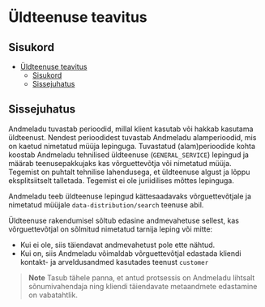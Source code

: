 # Üldteenuse teavitus

## Sisukord

- [Üldteenuse teavitus](#üldteenuse-teavitus)
  - [Sisukord](#sisukord)
  - [Sissejuhatus](#sissejuhatus)

## Sissejuhatus

Andmeladu tuvastab perioodid, millal klient kasutab või hakkab kasutama üldteenust. Nendest perioodidest tuvastab Andmeladu alamperioodid, mis on kaetud nimetatud müüja lepinguga. Tuvastatud (alam)perioodide kohta koostab Andmeladu tehnilised üldteenuse (`GENERAL_SERVICE`) lepingud ja määrab teenusepakkujaks kas võrguettevõtja või nimetatud müüja. Tegemist on puhtalt tehnilise lahendusega, et üldteenuse algust ja lõppu eksplitsiitselt talletada. Tegemist ei ole juriidilises mõttes lepinguga.

Andmeladu teeb üldteenuse lepingud kättesaadavaks võrguettevõtjale ja nimetatud müüjale `data-distribution/search` teenuse abil.

Üldteenuse rakendumisel sõltub edasine andmevahetuse sellest, kas võrguettevõtjal on sõlmitud nimetatud tarnija leping või mitte:

- Kui ei ole, siis täiendavat andmevahetust pole ette nähtud.
- Kui on, siis Andmeladu võimaldab võrguettevõtjal edastada kliendi kontakt- ja arveldusandmed kasutades teenust `customer`

> **Note**
> Tasub tähele panna, et antud protsessis on Andmeladu lihtsalt sõnumivahendaja ning kliendi täiendavate metaandmete edastamine on vabatahtlik.
